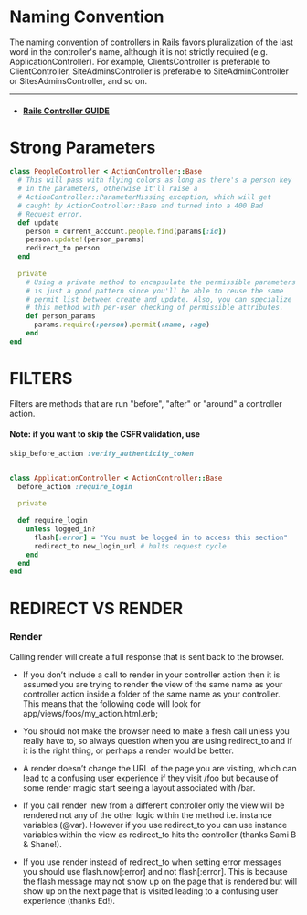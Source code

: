 # Naming Convention
The naming convention of controllers in Rails favors pluralization of the last word in the controller's name, although it is not strictly required (e.g. ApplicationController). For example, ClientsController is preferable to ClientController, SiteAdminsController is preferable to SiteAdminController or SitesAdminsController, and so on.


-----


* #### [Rails Controller GUIDE](https://guides.rubyonrails.org/action_controller_overview.html)
# Strong Parameters
```ruby
class PeopleController < ActionController::Base
  # This will pass with flying colors as long as there's a person key
  # in the parameters, otherwise it'll raise a
  # ActionController::ParameterMissing exception, which will get
  # caught by ActionController::Base and turned into a 400 Bad
  # Request error.
  def update
    person = current_account.people.find(params[:id])
    person.update!(person_params)
    redirect_to person
  end
 
  private
    # Using a private method to encapsulate the permissible parameters
    # is just a good pattern since you'll be able to reuse the same
    # permit list between create and update. Also, you can specialize
    # this method with per-user checking of permissible attributes.
    def person_params
      params.require(:person).permit(:name, :age)
    end
end
```

# FILTERS
Filters are methods that are run "before", "after" or "around" a controller action.

#### Note: if you want to skip the CSFR validation, use


```ruby
skip_before_action :verify_authenticity_token


class ApplicationController < ActionController::Base
  before_action :require_login
 
  private
 
  def require_login
    unless logged_in?
      flash[:error] = "You must be logged in to access this section"
      redirect_to new_login_url # halts request cycle
    end
  end
end
```


# REDIRECT VS RENDER
### Render
Calling render will create a full response that is sent back to the browser.

* If you don’t include a call to render in your controller action then it is assumed you are trying to render the view of the same name as your controller action inside a folder of the same name as your controller. This means that the following code will look for app/views/foos/my_action.html.erb;

* You should not make the browser need to make a fresh call unless you really have to, so always question when you are using redirect_to and if it is the right thing, or perhaps a render would be better.

* A render doesn’t change the URL of the page you are visiting, which can lead to a confusing user experience if they visit /foo but because of some render magic start seeing a layout associated with /bar.

* If you call render :new from a different controller only the view will be rendered not any of the other logic within the method i.e. instance variables (@var). However if you use redirect_to you can use instance variables within the view as redirect_to hits the controller (thanks Sami B & Shane!).

* If you use render instead of redirect_to when setting error messages you should use flash.now[:error] and not flash[:error]. This is because the flash message may not show up on the page that is rendered but will show up on the next page that is visited leading to a confusing user experience (thanks Ed!).








